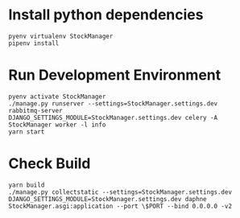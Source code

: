 # Install python dependencies

```
pyenv virtualenv StockManager
pipenv install
```

# Run Development Environment

```
pyenv activate StockManager
./manage.py runserver --settings=StockManager.settings.dev
rabbitmq-server
DJANGO_SETTINGS_MODULE=StockManager.settings.dev celery -A StockManager worker -l info
yarn start
```

# Check Build

```
yarn build
./manage.py collectstatic --settings=StockManager.settings.dev
DJANGO_SETTINGS_MODULE=StockManager.settings.dev daphne StockManager.asgi:application --port \$PORT --bind 0.0.0.0 -v2
```
